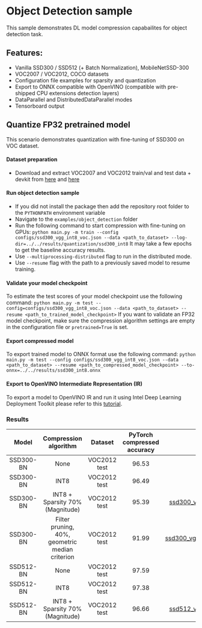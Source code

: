 # Object Detection sample
This sample demonstrates DL model compression capabailites for object detection task.

## Features:
- Vanilla SSD300 / SSD512 (+ Batch Normalization), MobileNetSSD-300
- VOC2007 / VOC2012, COCO datasets
- Configuration file examples for sparsity and quantization
- Export to ONNX compatible with OpenVINO (compatible with pre-shipped CPU extensions detection layers)
- DataParallel and DistributedDataParallel modes
- Tensorboard output

## Quantize FP32 pretrained model
This scenario demonstrates quantization with fine-tuning of SSD300 on VOC dataset.

#### Dataset preparation
- Download and extract VOC2007 and VOC2012 train/val and test data + devkit from [here](http://host.robots.ox.ac.uk/pascal/VOC/voc2012/index.html#devkit) and [here](http://host.robots.ox.ac.uk/pascal/VOC/voc2007/index.html#devkit)

#### Run object detection sample
- If you did not install the package then add the repository root folder to the `PYTHONPATH` environment variable
- Navigate to the `examples/object_detection` folder
- Run the following command to start compression with fine-tuning on GPUs:
`python main.py -m train --config configs/ssd300_vgg_int8_voc.json --data <path_to_dataset> --log-dir=../../results/quantization/ssd300_int8`
It may take a few epochs to get the baseline accuracy results.
- Use `--multiprocessing-distributed` flag to run in the distributed mode.
- Use `--resume` flag with the path to a previously saved model to resume training.

#### Validate your model checkpoint
To estimate the test scores of your model checkpoint use the following command:
`python main.py -m test --config=configs/ssd300_vgg_int8_voc.json --data <path_to_dataset> --resume <path_to_trained_model_checkpoint>`
If you want to validate an FP32 model checkpoint, make sure the compression algorithm settings are empty in the configuration file or `pretrained=True` is set.

#### Export compressed model
To export trained model to ONNX format use the following command:
`python main.py -m test --config configs/ssd300_vgg_int8_voc.json --data <path_to_dataset> --resume <path_to_compressed_model_checkpoint> --to-onnx=../../results/ssd300_int8.onnx`

#### Export to OpenVINO Intermediate Representation (IR)

To export a model to OpenVINO IR and run it using Intel Deep Learning Deployment Toolkit please refer to this [tutorial](https://software.intel.com/en-us/openvino-toolkit).

### Results

|Model|Compression algorithm|Dataset|PyTorch compressed accuracy|NNCF config file|PyTorch checkpoint|
| :---: | :---: | :---: | :---: | :---: | :---: |
|SSD300-BN|None|VOC2012 test|96.53|[ssd300_vgg_voc.json](configs/ssd300_vgg_voc.json)|[Link](https://storage.openvinotoolkit.org/repositories/nncf/models/v1.5.0/ssd300_vgg_voc.pth)|
|SSD300-BN|INT8|VOC2012 test|96.49|[ssd300_vgg_voc_int8.json](configs/ssd300_vgg_voc_int8.json)|[Link](https://storage.openvinotoolkit.org/repositories/nncf/models/v1.5.0/ssd300_vgg_voc_int8.pth)|
|SSD300-BN|INT8 + Sparsity 70% (Magnitude)|VOC2012 test|95.39|[ssd300_vgg_voc_magnitude_sparsity_int8.json](configs/ssd300_vgg_voc_magnitude_sparsity_int8.json)|[Link](https://storage.openvinotoolkit.org/repositories/nncf/models/v1.5.0/ssd300_vgg_voc_magnitude_sparsity_int8.pth)|
|SSD300-BN|Filter pruning, 40%, geometric median criterion|VOC2012 test|91.99|[ssd300_vgg_voc_pruning_geometric_median.json](configs/ssd300_vgg_voc_pruning_geometric_median.json)|[Link](https://storage.openvinotoolkit.org/repositories/nncf/models/v1.5.0/ssd300_vgg_voc_pruning_geometric_median.pth)|
|SSD512-BN|None|VOC2012 test|97.59|[ssd512_vgg_voc.json](configs/ssd512_vgg_voc.json)|[Link](https://storage.openvinotoolkit.org/repositories/nncf/models/v1.5.0/ssd512_vgg_voc.pth)|
|SSD512-BN|INT8|VOC2012 test|97.38|[ssd512_vgg_voc_int8.json](configs/ssd512_vgg_voc_int8.json)|[Link](https://storage.openvinotoolkit.org/repositories/nncf/models/v1.5.0/ssd512_vgg_voc_int8.pth)|
|SSD512-BN|INT8 + Sparsity 70% (Magnitude)|VOC2012 test|96.66|[ssd512_vgg_voc_magnitude_sparsity_int8.json](configs/ssd512_vgg_voc_magnitude_sparsity_int8.json)|[Link](https://storage.openvinotoolkit.org/repositories/nncf/models/v1.5.0/ssd512_vgg_voc_magnitude_sparsity_int8.pth)|
